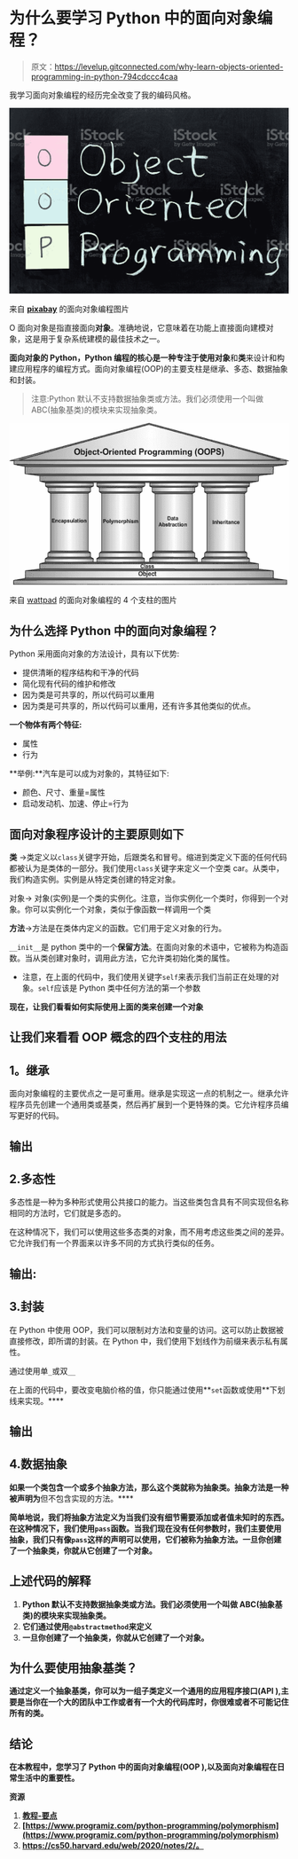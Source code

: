 # 为什么要学习 Python 中的面向对象编程？

> 原文：<https://levelup.gitconnected.com/why-learn-objects-oriented-programming-in-python-794cdccc4caa>

我学习面向对象编程的经历完全改变了我的编码风格。

![](img/595441802a2dd8345cd8cf649892f92a.png)

来自 [**pixabay**](https://www.istockphoto.com/photo/oop-object-oriented-programming-gm147480805-20195218?utm_source=pixabay&utm_medium=affiliate&utm_campaign=SRP_image_sponsored&referrer_url=https%3A%2F%2Fpixabay.com%2Fimages%2Fsearch%2Fobject%2520oriented%2520programming%2F&utm_term=object+oriented+programming) 的面向对象编程图片

O 面向对象是指直接面向**对象**。准确地说，它意味着在功能上直接面向建模对象，这是用于复杂系统建模的最佳技术之一。

**面向对象的 Python，**Python 编程的核心是一种专注于使用**对象**和**类**来设计和构建应用程序的编程方式。面向对象编程(OOP)的主要支柱是继承、多态、数据抽象和封装。

> 注意:Python 默认不支持数据抽象类或方法。我们必须使用一个叫做 ABC(抽象基类)的模块来实现抽象类。

![](img/da5662b8c8b893f30c4ed14f59691eb1.png)

来自 [wattpad](https://www.wattpad.com/272916053-funny-jokes-4-pillars-of-object-oriented) 的面向对象编程的 4 个支柱的图片

## **为什么选择 Python 中的面向对象编程？**

Python 采用面向对象的方法设计，具有以下优势:

*   提供清晰的程序结构和干净的代码
*   简化现有代码的维护和修改
*   因为类是可共享的，所以代码可以重用
*   因为类是可共享的，所以代码可以重用，还有许多其他类似的优点。

**一个物体有两个特征:**

*   属性
*   行为

**举例:**汽车是可以成为对象的，其特征如下:

*   颜色、尺寸、重量=属性
*   启动发动机、加速、停止=行为

## 面向对象程序设计的主要原则如下

**类** →类定义以`class`关键字开始，后跟类名和冒号。缩进到类定义下面的任何代码都被认为是类体的一部分。我们使用`class`关键字来定义一个空类 car。从类中，我们构造实例。实例是从特定类创建的特定对象。

对象→ 对象(实例)是一个类的实例化。注意，当你实例化一个类时，你得到一个对象。你可以实例化一个对象，类似于像函数一样调用一个类

**方法**→方法是在类体内定义的函数。它们用于定义对象的行为。

`__init__`是 python 类中的一个**保留方法**。在面向对象的术语中，它被称为构造函数。当从类创建对象时，调用此方法，它允许类初始化类的属性。

*   注意，在上面的代码中，我们使用关键字`self`来表示我们当前正在处理的对象。`self`应该是 Python 类中任何方法的第一个参数

**现在，让我们看看如何实际使用上面的类来创建一个对象**

## 让我们来看看 OOP 概念的四个支柱的用法

## **1。继承**

面向对象编程的主要优点之一是可重用。继承是实现这一点的机制之一。继承允许程序员先创建一个通用类或基类，然后再扩展到一个更特殊的类。它允许程序员编写更好的代码。

## 输出

## 2.**多态性**

多态性是一种为多种形式使用公共接口的能力。当这些类包含具有不同实现但名称相同的方法时，它们就是多态的。

在这种情况下，我们可以使用这些多态类的对象，而不用考虑这些类之间的差异。它允许我们有一个界面来以许多不同的方式执行类似的任务。

## 输出:

## 3.**封装**

在 Python 中使用 OOP，我们可以限制对方法和变量的访问。这可以防止数据被直接修改，即所谓的封装。在 Python 中，我们使用下划线作为前缀来表示私有属性。

通过使用单`_`或双`__`

在上面的代码中，要改变电脑价格的值，你只能通过使用**`set`函数或使用**下划线来实现。****

## **输出**

## **4.**数据抽象****

**如果一个类包含一个或多个抽象方法，那么这个类就称为抽象类。抽象方法是一种被声明为**但不包含实现的方法。****

**简单地说，我们将抽象方法定义为当我们没有细节需要添加或者值未知时的东西。在这种情况下，我们使用`pass`函数。当我们现在没有任何参数时，我们主要使用抽象，我们只有像`pass`这样的声明可以使用，它们被称为抽象方法。一旦你创建了一个抽象类，你就从它创建了一个对象。**

## **上述代码的解释**

1.  **Python 默认不支持数据抽象类或方法。我们必须使用一个叫做 ABC(抽象基类)的模块来实现抽象类。**
2.  **它们通过使用`@abstractmethod`来定义**
3.  **一旦你创建了一个抽象类，你就从它创建了一个对象。**

## ****为什么要使用抽象基类？****

**通过定义一个抽象基类，你可以为一组子类定义一个通用的应用程序接口(API ),主要是当你在一个大的团队中工作或者有一个大的代码库时，你很难或者不可能记住所有的类。**

## ****结论****

**在本教程中，您学习了 Python 中的面向对象编程(OOP ),以及面向对象编程在日常生活中的重要性。**

****资源****

1.  **[教程-要点](https://www.tutorialspoint.com/object_oriented_python/object_oriented_python_tutorial.pdf#:~:text=Object-Oriented%20Python%20The%20heart%20of%20Python%20programming%20is,also%20enables%20in%20writing%20bigger%20and%20complex%20programs.)**
2.  **[https://www.programiz.com/python-programming/polymorphism](https://www.programiz.com/python-programming/polymorphism)**
3.  **https://cs50.harvard.edu/web/2020/notes/2/。**